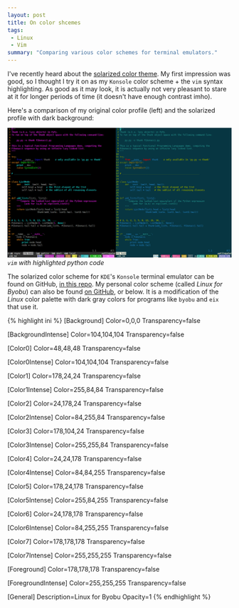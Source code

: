 ```yaml
---
layout: post
title: On color shcemes
tags:
 - Linux
 - Vim
summary: "Comparing various color schemes for terminal emulators."
---
```


I've recently heard about the [solarized color
theme](http://ethanschoonover.com/solarized). My first impression was good, so
I thought I try it on as my `Konsole` color scheme + the `vim` syntax
highlighting. As good as it may look, it is actually not very pleasant to stare
at it for longer periods of time (it doesn't have enough contrast imho).

Here's a comparison of my original color profile (left) and the solarized
profile with dark background:

<div class="img center">
  <a href="/media/images/random/contrast-comparison.png"><img src="/media/images/random/contrast-comparison.png" alt="Vim with different color profiles"/></a>
  <br/>
  <em><code>vim</code> with highlighted python code</em>
</div>

The solarized color scheme for `KDE`'s `Konsole` terminal emulator can be found
on GitHub, [in this
repo](https://github.com/phiggins/solarized/blob/b3c2170ec01fb7d543c5cf8322a4207ff6be117a/konsole-solarized/Solarized%20Dark.colorscheme).
My personal color scheme (called *Linux for Byobu*) can also be found [on
GitHub](https://github.com/aatiis/skel/blob/master/home/aatiis/.kde4/share/apps/konsole/Linux%20for%20Byobu.colorscheme),
or below. It is a modification of the *Linux* color palette with dark gray
colors for programs like `byobu` and `eix` that use it.

{% highlight ini %}
[Background]
Color=0,0,0
Transparency=false

[BackgroundIntense]
Color=104,104,104
Transparency=false

[Color0]
Color=48,48,48
Transparency=false

[Color0Intense]
Color=104,104,104
Transparency=false

[Color1]
Color=178,24,24
Transparency=false

[Color1Intense]
Color=255,84,84
Transparency=false

[Color2]
Color=24,178,24
Transparency=false

[Color2Intense]
Color=84,255,84
Transparency=false

[Color3]
Color=178,104,24
Transparency=false

[Color3Intense]
Color=255,255,84
Transparency=false

[Color4]
Color=24,24,178
Transparency=false

[Color4Intense]
Color=84,84,255
Transparency=false

[Color5]
Color=178,24,178
Transparency=false

[Color5Intense]
Color=255,84,255
Transparency=false

[Color6]
Color=24,178,178
Transparency=false

[Color6Intense]
Color=84,255,255
Transparency=false

[Color7]
Color=178,178,178
Transparency=false

[Color7Intense]
Color=255,255,255
Transparency=false

[Foreground]
Color=178,178,178
Transparency=false

[ForegroundIntense]
Color=255,255,255
Transparency=false

[General]
Description=Linux for Byobu
Opacity=1
{% endhighlight %}

